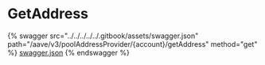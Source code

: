 # GetAddress

{% swagger src="../../../../../.gitbook/assets/swagger.json" path="/aave/v3/poolAddressProvider/{account}/getAddress" method="get" %}
[swagger.json](../../../../../.gitbook/assets/swagger.json)
{% endswagger %}
